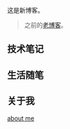 

<link rel="icon" href="/blog/favicon.ico" type="image/x-icon">

<link rel="shortcut icon" href="/blog/favicon.ico" type="image/x-icon">



这是新博客。

> 之前的[老博客](https://jackhai9.github.io/)。



## 技术笔记





## 生活随笔







## 关于我
[about me]()
